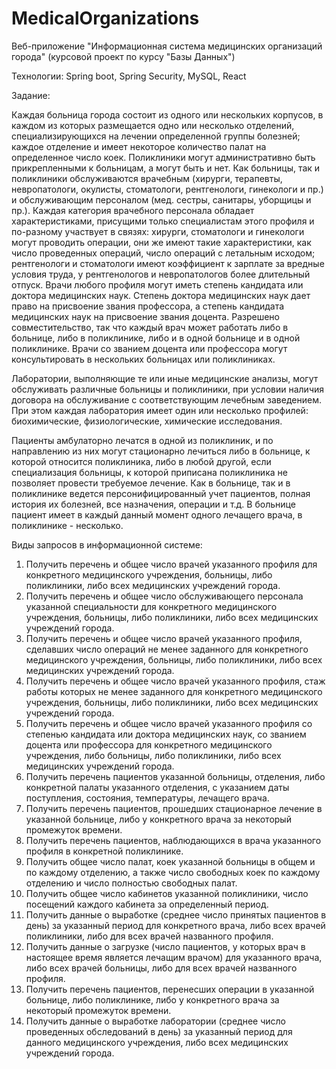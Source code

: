 # MedicalOrganizations

Веб-приложение "Информационная система медицинских организаций города" (курсовой проект по курсу "Базы Данных")

Технологии: Spring boot, Spring Security, MySQL, React

Задание: 

Каждая больница города состоит из одного или нескольких корпусов, в каждом из которых размещается одно или несколько отделений, специализирующихся на лечении определенной группы болезней; каждое отделение и имеет некоторое количество палат на определенное число коек. Поликлиники могут административно быть прикрепленными к больницам, а могут быть и нет. Как больницы, так и поликлиники обслуживаются врачебным (хирурги, терапевты, невропатологи, окулисты, стоматологи, рентгенологи, гинекологи и пр.) и обслуживающим персоналом (мед. сестры, санитары, уборщицы и пр.). Каждая категория врачебного персонала обладает характеристиками, присущими только специалистам этого профиля и по-разному участвует в связях: хирурги, стоматологи и гинекологи могут проводить операции, они же имеют такие характеристики, как число проведенных операций, число операций с летальным исходом; рентгенологи и стоматологи имеют коэффициент к зарплате за вредные условия труда, у рентгенологов и невропатологов более длительный отпуск. Врачи любого профиля могут иметь степень кандидата или доктора медицинских наук. Степень доктора медицинских наук дает право на присвоение звания профессора, а степень кандидата медицинских наук на присвоение звания доцента. Разрешено совместительство, так что каждый врач может работать либо в больнице, либо в поликлинике, либо и в одной больнице и в одной поликлинике. Врачи со званием доцента или профессора могут консультировать в нескольких больницах или поликлиниках.

Лаборатории, выполняющие те или иные медицинские анализы, могут обслуживать различные больницы и поликлиники, при условии наличия договора на обслуживание с соответствующим лечебным заведением. При этом каждая лаборатория имеет один или несколько профилей: биохимические, физиологические, химические исследования.

Пациенты амбулаторно лечатся в одной из поликлиник, и по направлению из них могут стационарно лечиться либо в больнице, к которой относится поликлиника, либо в любой другой, если специализация больницы, к которой приписана поликлиника не позволяет провести требуемое лечение. Как в больнице, так и в поликлинике ведется персонифицированный учет пациентов, полная история их болезней, все назначения, операции и т.д. В больнице пациент имеет в каждый данный момент одного лечащего врача, в поликлинике - несколько.

Виды запросов в информационной системе:

1. Получить перечень и общее число врачей указанного профиля для конкретного медицинского учреждения, больницы, либо поликлиники, либо всех медицинских учреждений города.
2. Получить перечень и общее число обслуживающего персонала указанной специальности для конкретного медицинского учреждения, больницы, либо поликлиники, либо всех медицинских учреждений города.
3. Получить перечень и общее число врачей указанного профиля, сделавших число операций не менее заданного для конкретного медицинского учреждения, больницы, либо поликлиники, либо всех медицинских учреждений города.
4. Получить перечень и общее число врачей указанного профиля, стаж работы которых не менее заданного для конкретного медицинского учреждения, больницы, либо поликлиники, либо всех медицинских учреждений города.
5. Получить перечень и общее число врачей указанного профиля со степенью кандидата или доктора медицинских наук, со званием доцента или профессора для конкретного медицинского учреждения, либо больницы, либо поликлиники, либо всех медицинских учреждений города.
6. Получить перечень пациентов указанной больницы, отделения, либо конкретной палаты указанного отделения, с указанием даты поступления, состояния, температуры, лечащего врача.
7. Получить перечень пациентов, прошедших стационарное лечение в указанной больнице, либо у конкретного врача за некоторый промежуток времени.
8. Получить перечень пациентов, наблюдающихся в врача указанного профиля в конкретной поликлинике.
9. Получить общее число палат, коек указанной больницы в общем и по каждому отделению, а также число свободных коек по каждому отделению и число полностью свободных палат.
10. Получить общее число кабинетов указанной поликлиники, число посещений каждого кабинета за определенный период.
11. Получить данные о выработке (среднее число принятых пациентов в день) за указанный период для конкретного врача, либо всех врачей поликлиники, либо для всех врачей названного профиля.
12. Получить данные о загрузке (число пациентов, у которых врач в настоящее время является лечащим врачом) для указанного врача, либо всех врачей больницы, либо для всех врачей названного профиля.
13. Получить перечень пациентов, перенесших операции в указанной больнице, либо поликлинике, либо у конкретного врача за некоторый промежуток времени.
14. Получить данные о выработке лаборатории (среднее число проведенных обследований в день) за указанный период для данного медицинского учреждения, либо всех медицинских учреждений города.
